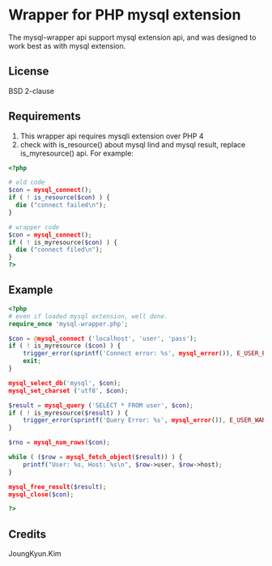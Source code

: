 Wrapper for PHP mysql extension
===============================

The mysql-wrapper api support mysql extension api, and was designed to work best as with mysql extension.


## License
BSD 2-clause

## Requirements

1. This wrapper api requires mysqli extension over PHP 4
2. check with is_resource() about mysql lind and mysql result, replace is_myresource() api. For example:
  ```php
<?php

# old code
$con = mysql_connect();
if ( ! is_resource($con) ) {
    die ("connect failed\n");
}

# wrapper code
$con = mysql_connect();
if ( ! is_myresource($con) ) {
    die ("connect filed\n");
}
?>
```

## Example
```php
<?php
# even if loaded mysql extension, well done.
require_once 'mysql-wrapper.php';

$con = @mysql_connect ('localhost', 'user', 'pass');
if ( ! is_myresource ($con) ) {
	trigger_error(sprintf('Connect error: %s', mysql_error()), E_USER_ERROR);
	exit;
}

mysql_select_db('mysql', $con);
mysql_set_charset ('utf8', $con);

$result = mysql_query ('SELECT * FROM user', $con);
if ( ! is_myresource($result) ) {
	trigger_error(sprintf('Query Error: %s', mysql_error()), E_USER_WARNING);
}

$rno = mysql_num_rows($con);

while ( ($row = mysql_fetch_object($result)) ) {
	printf("User: %s, Host: %s\n", $row->user, $row->host);
}

mysql_free_result($result);
mysql_close($con);

?>
```

## Credits
JoungKyun.Kim
